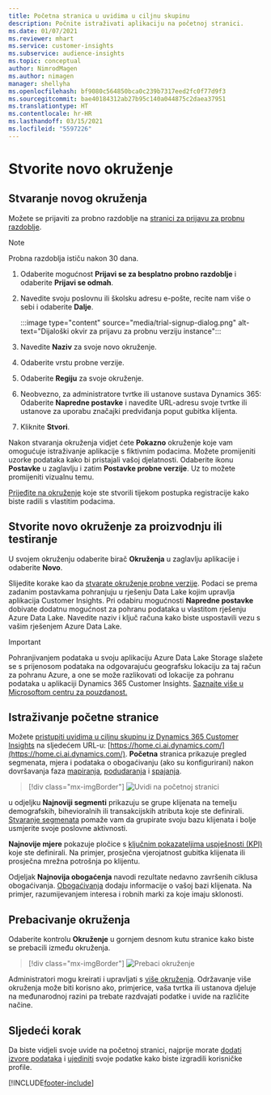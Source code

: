 ```yaml
---
title: Početna stranica u uvidima u ciljnu skupinu
description: Počnite istraživati aplikaciju na početnoj stranici.
ms.date: 01/07/2021
ms.reviewer: mhart
ms.service: customer-insights
ms.subservice: audience-insights
ms.topic: conceptual
author: NimrodMagen
ms.author: nimagen
manager: shellyha
ms.openlocfilehash: bf9080c564850bca0c239b7317eed2fc0f77d9f3
ms.sourcegitcommit: bae40184312ab27b95c140a044875c2daea37951
ms.translationtype: HT
ms.contentlocale: hr-HR
ms.lasthandoff: 03/15/2021
ms.locfileid: "5597226"
---
```

# <a name="create-a-new-environment"></a>Stvorite novo okruženje

## <a name="create-a-trial-environment"></a>Stvaranje novog okruženja

Možete se prijaviti za probno razdoblje na [stranici za prijavu za probnu razdoblje](https://dynamics.microsoft.com/get-started/free-trial/?appname=customerinsights). 

> [!NOTE]
> Probna razdoblja ističu nakon 30 dana.

1. Odaberite mogućnost **Prijavi se za besplatno probno razdoblje** i odaberite **Prijavi se odmah**.

1. Navedite svoju poslovnu ili školsku adresu e-pošte, recite nam više o sebi i odaberite **Dalje**.

   :::image type="content" source="media/trial-signup-dialog.png" alt-text="Dijaloški okvir za prijavu za probnu verziju instance":::

1. Navedite **Naziv** za svoje novo okruženje. 

1. Odaberite vrstu probne verzije.

1. Odaberite **Regiju** za svoje okruženje.

1. Neobvezno, za administratore tvrtke ili ustanove sustava Dynamics 365: Odaberite **Napredne postavke** i navedite URL-adresu svoje tvrtke ili ustanove za uporabu značajki predviđanja poput gubitka klijenta.

1. Kliknite **Stvori**. 

Nakon stvaranja okruženja vidjet ćete **Pokazno** okruženje koje vam omogućuje istraživanje aplikacije s fiktivnim podacima. Možete promijeniti uzorke podataka kako bi pristajali vašoj djelatnosti. Odaberite ikonu **Postavke** u zaglavlju i zatim **Postavke probne verzije**. Uz to možete promijeniti vizualnu temu. 

[Prijeđite na okruženje](#switch-environments) koje ste stvorili tijekom postupka registracije kako biste radili s vlastitim podacima.

## <a name="create-a-new-production-or-sandbox-environment"></a>Stvorite novo okruženje za proizvodnju ili testiranje

U svojem okruženju odaberite birač **Okruženja** u zaglavlju aplikacije i odaberite **Novo**.

Slijedite korake kao da [stvarate okruženje probne verzije](#create-a-trial-environment). Podaci se prema zadanim postavkama pohranjuju u rješenju Data Lake kojim upravlja aplikacija Customer Insights. Pri odabiru mogućnosti **Napredne postavke** dobivate dodatnu mogućnost za pohranu podataka u vlastitom rješenju Azure Data Lake. Navedite naziv i ključ računa kako biste uspostavili vezu s vašim rješenjem Azure Data Lake. 

> [!IMPORTANT]
> Pohranjivanjem podataka u svoju aplikaciju Azure Data Lake Storage slažete se s prijenosom podataka na odgovarajuću geografsku lokaciju za taj račun za pohranu Azure, a one se može razlikovati od lokacije za pohranu podataka u aplikaciji Dynamics 365 Customer Insights. [Saznajte više u Microsoftom centru za pouzdanost.](https://www.microsoft.com/trust-center)

## <a name="explore-the-home-page"></a>Istraživanje početne stranice

Možete [pristupiti uvidima u ciljnu skupinu iz Dynamics 365 Customer Insights](https://home.ci.ai.dynamics.com/) na sljedećem URL-u: [https://home.ci.ai.dynamics.com/](https://home.ci.ai.dynamics.com/).
**Početna** stranica prikazuje pregled segmenata, mjera i podataka o obogaćivanju (ako su konfigurirani) nakon dovršavanja faza [mapiranja](map-entities.md), [podudaranja](match-entities.md) i [spajanja](merge-entities.md).

> [!div class="mx-imgBorder"] 
> ![Uvidi na početnoj stranici](media/home-page-insights.png "Uvidi na početnoj stranici")

u odjeljku **Najnoviji segmenti** prikazuju se grupe klijenata na temelju demografskih, bihevioralnih ili transakcijskih atributa koje ste definirali. [Stvaranje segmenata](segments.md) pomaže vam da grupirate svoju bazu klijenata i bolje usmjerite svoje poslovne aktivnosti.

**Najnovije mjere** pokazuje pločice s [ključnim pokazateljima uspješnosti (KPI)](measures.md) koje ste definirali. Na primjer, prosječna vjerojatnost gubitka klijenata ili prosječna mrežna potrošnja po klijentu.

Odjeljak **Najnovija obogaćenja** navodi rezultate nedavno završenih ciklusa obogaćivanja. [Obogaćivanja](enrichment-hub.md) dodaju informacije o vašoj bazi klijenata. Na primjer, razumijevanjem interesa i robnih marki za koje imaju sklonosti.

## <a name="switch-environments"></a>Prebacivanje okruženja

Odaberite kontrolu **Okruženje** u gornjem desnom kutu stranice kako biste se prebacili između okruženja.

> [!div class="mx-imgBorder"] 
> ![Prebaci okruženje](media/home-page-environment-switcher.png "Prebaci okruženje")

Administratori mogu kreirati i upravljati s [više okruženja](manage-environments.md). Održavanje više okruženja može biti korisno ako, primjerice, vaša tvrtka ili ustanova djeluje na međunarodnoj razini pa trebate razdvajati podatke i uvide na različite načine.

## <a name="next-step"></a>Sljedeći korak

Da biste vidjeli svoje uvide na početnoj stranici, najprije morate [dodati izvore podataka](data-sources.md) i [ujediniti](data-unification.md) svoje podatke kako biste izgradili korisničke profile.


[!INCLUDE[footer-include](../includes/footer-banner.md)]